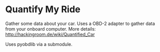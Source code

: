 # Quantify My Ride

Gather some data about your car. Uses a OBD-2 adapter to gather data from your onboard computer.
More details: http://hackingroom.de/wiki/Quantified_Car

Uses pyobdlib via a submodule.
